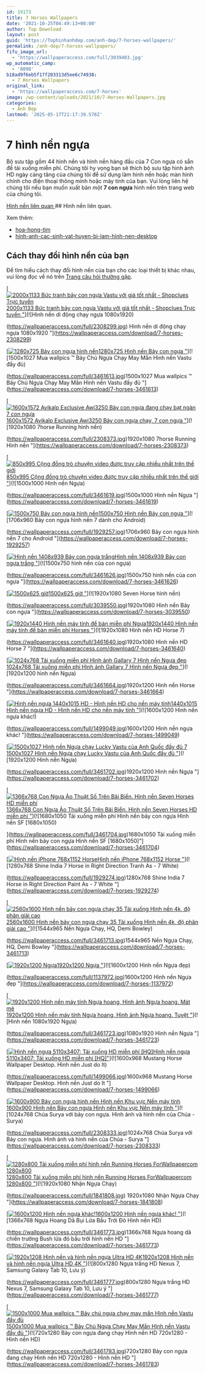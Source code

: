 ```yaml
---
id: 19173
title: 7 Horses Wallpapers
date: '2021-10-25T04:49:13+00:00'
author: Top Download
layout: post
guid: 'https://Tophinhanhdep.com/anh-dep/7-horses-wallpapers/'
permalink: /anh-dep/7-horses-wallpapers/
fifu_image_url:
  - 'https://wallpaperaccess.com/full/3039403.jpg'
wp_automatic_camp:
  - '8098'
b18ad9f6eb5f17f203313d5ee6c74938:
  - 7 Horses Wallpapers
original_link:
  - 'https://wallpaperaccess.com/7-horses'
image: /wp-content/uploads/2021/10/7-Horses-Wallpapers.jpg
categories:
  - Ảnh Đẹp
lastmod: '2025-05-17T21:17:39.578Z'
---
```

# 7 hình nền ngựa

Bộ sưu tập gồm 44 hình nền và hình nền hàng đầu của 7 Con ngựa có sẵn để tải xuống miễn phí. Chúng tôi hy vọng bạn sẽ thích bộ sưu tập hình ảnh HD ngày càng tăng của chúng tôi để sử dụng làm hình nền hoặc màn hình chính cho điện thoại thông minh hoặc máy tính của bạn. Vui lòng liên hệ chúng tôi nếu bạn muốn xuất bản một **7 con ngựa** hình nền trên trang web của chúng tôi.

[Hình nền liên quan ](#related) ## Hình nền liên quan.

   
 Xem thêm:

   
- [hoa-hong-tim](https://tophinhanhdep.com/hoa-hong/hoa-hong-tim/)
- [hinh-anh-cac-sinh-vat-huyen-bi-lam-hinh-nen-desktop](https://tophinhanhdep.com/hinh-nen-dep/hinh-anh-cac-sinh-vat-huyen-bi-lam-hinh-nen-desktop/)

## Cách thay đổi hình nền của bạn

Để tìm hiểu cách thay đổi hình nền của bạn cho các loại thiết bị khác nhau, vui lòng đọc về nó trên [Trang câu hỏi thường gặp](https://tophinhanhdep.com/faq/).

  
[[![2000x1133 Bức tranh bảy con ngựa Vastu với giá tốt nhất - Shopclues Trực tuyến](https://wallpaperaccess.com/full/3039403.jpg)2000x1133 Bức tranh bảy con ngựa Vastu với giá tốt nhất - Shopclues Trực tuyến "](https://wallpaperaccess.com/download/7-horses-3039403)](![Hình nền di động chạy ngựa 1080x1920)

(https://wallpaperaccess.com/full/2308299.jpg) Hình nền di động chạy ngựa 1080x1920 "](https://wallpaperaccess.com/download/7-horses-2308299)

[[![1280x725 Bảy con ngựa hình nền](https://wallpaperaccess.com/full/1902377.jpg)1280x725 Hình nền Bảy con ngựa "](https://wallpaperaccess.com/download/7-horses-1902377)](![1500x1027 Mua wallpics ™ Bảy Chú Ngựa Chạy May Mắn Hình nền Vastu đầy đủ)

(https://wallpaperaccess.com/full/3461613.jpg)1500x1027 Mua wallpics ™ Bảy Chú Ngựa Chạy May Mắn Hình nền Vastu đầy đủ "](https://wallpaperaccess.com/download/7-horses-3461613)

[[![1600x1572 Avikalp Exclusive Awi3250 Bảy con ngựa đang chạy bạt ngàn 7 con ngựa](https://wallpaperaccess.com/full/3461615.jpg)1600x1572 Avikalp Exclusive Awi3250 Bảy con ngựa chạy, 7 con ngựa "](https://wallpaperaccess.com/download/7-horses-3461615)](![1920x1080 7horse Running hình nền)

(https://wallpaperaccess.com/full/2308373.jpg)1920x1080 7horse Running Hình nền "](https://wallpaperaccess.com/download/7-horses-2308373)

[[![850x995 Cộng đồng trò chuyện video được truy cập nhiều nhất trên thế giới](https://wallpaperaccess.com/full/1929261.jpg)850x995 Cộng đồng trò chuyện video được truy cập nhiều nhất trên thế giới "](https://wallpaperaccess.com/download/7-horses-1929261)](![1500x1000 Hình nền Ngựa)

(https://wallpaperaccess.com/full/3461619.jpg)1500x1000 Hình nền Ngựa "](https://wallpaperaccess.com/download/7-horses-3461619)

[[![1500x750 Bảy con ngựa hình nền](https://wallpaperaccess.com/full/3461621.jpg)1500x750 Hình nền Bảy con ngựa "](https://wallpaperaccess.com/download/7-horses-3461621)](![1706x960 Bảy con ngựa hình nền 7 dành cho Android)

(https://wallpaperaccess.com/full/1929257.jpg)1706x960 Bảy con ngựa hình nền 7 cho Android "](https://wallpaperaccess.com/download/7-horses-1929257)

[[![Hình nền 1408x939 Bảy con ngựa trắng](https://wallpaperaccess.com/full/3461624.jpg)Hình nền 1408x939 Bảy con ngựa trắng "](https://wallpaperaccess.com/download/7-horses-3461624)](![1500x750 hình nền của con ngựa)

(https://wallpaperaccess.com/full/3461626.jpg)1500x750 hình nền của con ngựa "](https://wallpaperaccess.com/download/7-horses-3461626)

[[![1500x625 giờ](https://wallpaperaccess.com/full/3461632.jpg)1500x625 giờ "](https://wallpaperaccess.com/download/7-horses-3461632)](![1920x1080 Seven Horse hình nền)

(https://wallpaperaccess.com/full/3039550.jpg)1920x1080 Hình nền Bảy con ngựa "](https://wallpaperaccess.com/download/7-horses-3039550)

[[![1920x1440 Hình nền máy tính để bàn miễn phí Ngựa](https://wallpaperaccess.com/full/3461637.jpg)1920x1440 Hình nền máy tính để bàn miễn phí Horses "](https://wallpaperaccess.com/download/7-horses-3461637)](![1920x1080 Hình nền HD Horse 7)

(https://wallpaperaccess.com/full/3461640.jpg)1920x1080 Hình nền HD Horse 7 "](https://wallpaperaccess.com/download/7-horses-3461640)

[[![1024x768 Tải xuống miễn phí Hình ảnh Gallary 7 Hình nền Ngựa đẹp](https://wallpaperaccess.com/full/3461648.jpg)1024x768 Tải xuống miễn phí Hình ảnh Gallary 7 Hình nền Ngựa đẹp "](https://wallpaperaccess.com/download/7-horses-3461648)](![1920x1200 hình nền Ngựa)

(https://wallpaperaccess.com/full/3461664.jpg)1920x1200 Hình nền Horse "](https://wallpaperaccess.com/download/7-horses-3461664)

[[![Hình nền ngựa 1440x1015 HD - Hình nền HD cho nền máy tính](https://wallpaperaccess.com/full/3461671.jpg)1440x1015 Hình nền ngựa HD - Hình nền HD cho nền máy tính "](https://wallpaperaccess.com/download/7-horses-3461671)](![1600x1200 Hình nền ngựa khác!)

(https://wallpaperaccess.com/full/1499049.jpg)1600x1200 Hình nền ngựa khác! "](https://wallpaperaccess.com/download/7-horses-1499049)

[[![1500x1027 Hình nền Ngựa chạy Lucky Vastu của Anh Quốc đầy đủ 7](https://wallpaperaccess.com/full/3461695.jpg)1500x1027 Hình nền Ngựa chạy Lucky Vastu của Anh Quốc đầy đủ "](https://wallpaperaccess.com/download/7-horses-3461695)](![1920x1200 Hình nền Ngựa)

(https://wallpaperaccess.com/full/3461702.jpg)1920x1200 Hình nền Ngựa "](https://wallpaperaccess.com/download/7-horses-3461702)

[[![1366x768 Con Ngựa Ảo Thuật Số Trên Bãi Biển.  Hình nền Seven Horses HD miễn phí](https://wallpaperaccess.com/full/3461703.jpg)1366x768 Con Ngựa Ảo Thuật Số Trên Bãi Biển. Hình nền Seven Horses HD miễn phí "](https://wallpaperaccess.com/download/7-horses-3461703)](![1680x1050 Tải xuống miễn phí Hình nền bảy con ngựa Hình nền SF [1680x1050)

](https://wallpaperaccess.com/full/3461704.jpg)1680x1050 Tải xuống miễn phí Hình nền bảy con ngựa Hình nền SF \[1680x1050\]"](https://wallpaperaccess.com/download/7-horses-3461704)

[[![Hình nền iPhone 768x1152 Horse](https://wallpaperaccess.com/full/1200652.jpg)Hình nền iPhone 768x1152 Horse "](https://wallpaperaccess.com/download/7-horses-1200652)](![1280x768 Shine India 7 Horse in Right Direction Tranh As - 7 White)

(https://wallpaperaccess.com/full/1929274.jpg)1280x768 Shine India 7 Horse in Right Direction Paint As - 7 White "](https://wallpaperaccess.com/download/7-horses-1929274)

[[![2560x1600 Hình nền bảy con ngựa chạy 35 Tải xuống Hình nền 4k, độ phân giải cao](https://wallpaperaccess.com/full/1902401.jpg)2560x1600 Hình nền bảy con ngựa chạy 35 Tải xuống Hình nền 4k, độ phân giải cao "](https://wallpaperaccess.com/download/7-horses-1902401)](![1544x965 Nền Ngựa Chạy, HQ, Demi Bowley)

(https://wallpaperaccess.com/full/3461713.jpg)1544x965 Nền Ngựa Chạy, HQ, Demi Bowley "](https://wallpaperaccess.com/download/7-horses-3461713)

[[![1920x1200 Ngựa](https://wallpaperaccess.com/full/3461716.jpg)1920x1200 Ngựa "](https://wallpaperaccess.com/download/7-horses-3461716)](![1600x1200 Hình nền Ngựa đẹp)

(https://wallpaperaccess.com/full/1137972.jpg)1600x1200 Hình nền Ngựa đẹp "](https://wallpaperaccess.com/download/7-horses-1137972)

[[![1920x1200 Hình nền máy tính Ngựa hoang, Hình ảnh Ngựa hoang.  Mát mẻ](https://wallpaperaccess.com/full/2823488.jpg)1920x1200 Hình nền máy tính Ngựa hoang, Hình ảnh Ngựa hoang. Tuyệt "](https://wallpaperaccess.com/download/7-horses-2823488)](![Hình nền 1080x1920 Ngựa)

(https://wallpaperaccess.com/full/3461723.jpg)1080x1920 Hình nền Ngựa "](https://wallpaperaccess.com/download/7-horses-3461723)

[[![Hình nền ngựa 5110x3407: Tải xuống HD miễn phí [HQ]](https://wallpaperaccess.com/full/2590547.jpg)Hình nền ngựa 5110x3407: Tải xuống HD miễn phí \[HQ\]"](https://wallpaperaccess.com/download/7-horses-2590547)](![1600x968 Mustang Horse Wallpaper Desktop.  Hình nền Just do It)

(https://wallpaperaccess.com/full/1499066.jpg)1600x968 Mustang Horse Wallpaper Desktop. Hình nền Just do It "](https://wallpaperaccess.com/download/7-horses-1499066)

[[![1600x900 Bảy con ngựa hình nền Hình nền Khu vực Nền máy tính](https://wallpaperaccess.com/full/3461734.jpg)1600x900 Hình nền Bảy con ngựa Hình nền Khu vực Nền máy tính "](https://wallpaperaccess.com/download/7-horses-3461734)](![1024x768 Chúa Surya với bảy con ngựa.  Hình ảnh và hình nền của Chúa - Surya)

(https://wallpaperaccess.com/full/2308333.jpg)1024x768 Chúa Surya với Bảy con ngựa. Hình ảnh và hình nền của Chúa - Surya "](https://wallpaperaccess.com/download/7-horses-2308333)

[[![1280x800 Tải xuống miễn phí hình nền Running Horses ForWallpapercom 1280x800](https://wallpaperaccess.com/full/3461743.jpg)1280x800 Tải xuống miễn phí hình nền Running Horses ForWallpapercom 1280x800 "](https://wallpaperaccess.com/download/7-horses-3461743)](![1920x1080 Nhận Ngựa Chạy)

(https://wallpaperaccess.com/full/1841808.jpg) 1920x1080 Nhận Ngựa Chạy "](https://wallpaperaccess.com/download/7-horses-1841808)

[[![1600x1200 Hình nền ngựa khác!](https://wallpaperaccess.com/full/2541304.jpg)1600x1200 Hình nền ngựa khác! "](https://wallpaperaccess.com/download/7-horses-2541304)](![1366x768 Ngựa Hoang Dã Bụi Lửa Bầu Trời Đỏ Hình nền HD)

(https://wallpaperaccess.com/full/3461773.jpg)1366x768 Ngựa hoang dã chiến trường Bush lửa đỏ bầu trời hình nền HD "](https://wallpaperaccess.com/download/7-horses-3461773)

[[![1920x1208 Hình nền và hình nền ngựa Ultra HD 4K](https://wallpaperaccess.com/full/1902419.jpg)1920x1208 Hình nền và hình nền ngựa Ultra HD 4K "](https://wallpaperaccess.com/download/7-horses-1902419)](![800x1280 Ngựa trắng HD Nexus 7, Samsung Galaxy Tab 10, Lưu ý)

(https://wallpaperaccess.com/full/3461777.jpg)800x1280 Ngựa trắng HD Nexus 7, Samsung Galaxy Tab 10, Lưu ý "](https://wallpaperaccess.com/download/7-horses-3461777)

[[![1500x1000 Mua wallpics ™ Bảy chú ngựa chạy may mắn Hình nền Vastu đầy đủ](https://wallpaperaccess.com/full/3461781.jpg)1500x1000 Mua wallpics ™ Bảy Chú Ngựa Chạy May Mắn Hình nền Vastu đầy đủ "](https://wallpaperaccess.com/download/7-horses-3461781)](![720x1280 Bảy con ngựa đang chạy Hình nền HD 720x1280 - Hình nền HD)

(https://wallpaperaccess.com/full/3461783.jpg)720x1280 Bảy con ngựa đang chạy Hình nền HD 720x1280 - Hình nền HD "](https://wallpaperaccess.com/download/7-horses-3461783)
